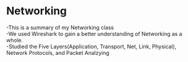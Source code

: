 # Networking
-This is a summary of my Networking class<br>
-We used Wireshark to gain a better understanding of Networking as a whole.<br>
-Studied the Five Layers(Application, Transport, Net, Link, Physical), Network Protocols, and Packet Analzying
